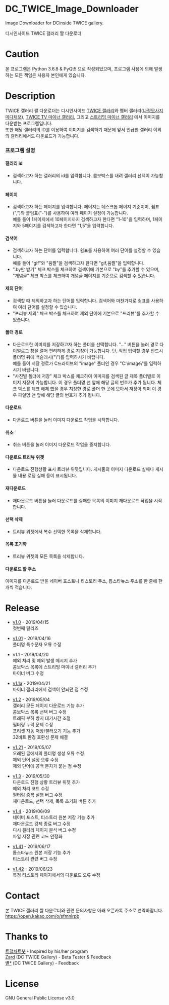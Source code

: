 # DC_TWICE_Image_Downloader
Image Downloader for DCinside TWICE gallery.

디시인사이드 TWICE 갤러리 짤 다운로더

# Caution
본 프로그램은 Python 3.6.8 & PyQt5 으로 작성되었으며, 프로그램 사용에 의해 발생하는 모든 책임은 사용자 본인에게 있습니다.

# Description
TWICE 갤러리 짤 다운로더는 디시인사이드 [TWICE 갤러리](https://gall.dcinside.com/board/lists/?id=twice)와 멤버 갤러리([나](https://gall.dcinside.com/board/lists/?id=nayeone)[정](https://gall.dcinside.com/mgallery/board/lists/?id=jungyeon)[모](https://gall.dcinside.com/mgallery/board/lists/?id=momo)[사](https://gall.dcinside.com/board/lists/?id=sanarang)[지](https://gall.dcinside.com/mgallery/board/lists/?id=jihyo)[미](https://gall.dcinside.com/mgallery/board/lists/?id=twicemina)[다](https://gall.dcinside.com/board/lists/?id=dahyeon)[채](https://gall.dcinside.com/mgallery/board/lists/?id=sonchaeyoung)[쯔](https://gall.dcinside.com/mgallery/board/lists/?id=tzuyu0614)), [TWICE TV 마이너 갤러리](https://gall.dcinside.com/mgallery/board/lists/?id=twicetv), 그리고 [스트리밍 마이너 갤러리](https://gall.dcinside.com/mgallery/board/lists/?id=streaming) 에서 이미지를 다운받는 프로그램입니다.  
또한 해당 갤러리의 ID를 이용하여 이미지를 검색하기 때문에 앞서 언급한 갤러리 이외의 갤러리에서도 다운로드가 가능합니다.

### 프로그램 설명
#### 갤러리 id  
* 검색하고자 하는 갤러리의 id를 입력합니다. 콤보박스를 내려 갤러리 선택이 가능합니다.
  
#### 페이지  
* 검색하고자 하는 페이지를 입력합니다. 페이지는 데스크톱 페이지 기준이며, 쉼표(",")와 붙임표("-")를 사용하여 여러 페이지 설정이 가능합니다.  
예를 들어 1페이지에서 10페이지까지 검색하고자 한다면 "1-10"을 입력하며, 1페이지와 5페이지를 검색하고자 한다면 "1,5"을 입력합니다.

#### 검색어  
* 검색하고자 하는 단어를 입력합니다. 쉼표를 사용하여 여러 단어를 설정할 수 있습니다.  
예를 들어 "gif"와 "움짤"을 검색하고자 한다면 "gif,움짤"을 입력합니다.  
* ".by만 받기" 체크 박스를 체크하여 검색어에 기본으로 "by"를 추가할 수 있으며, "개념글" 체크 박스를 체크하여 개념글 페이지를 기준으로 검색할 수 있습니다.

#### 제외 단어  
* 검색할 때 제외하고자 하는 단어를 입력합니다. 검색어와 마찬가지로 쉼표를 사용하여 여러 단어를 설정할 수 있습니다.  
* "프리뷰 제외" 체크 박스를 체크하여 제외 단어에 기본으로 "프리뷰"를 추가할 수 있습니다.

#### 폴더 경로  
* 다운로드한 이미지를 저장하고자 하는 폴더를 선택합니다. "..." 버튼을 눌러 경로 다이얼로그 창을 열어 편리하게 경로 지정이 가능합니다. 단, 직접 입력할 경우 반드시 폴더명 뒤에 백슬래시("\\")를 입력하시기 바랍니다.  
예를 들어 저장 경로가 C드라이브의 "image" 폴더인 경우 "C:\image\\"를 입력하시기 바랍니다.  
* "사진별 폴더에 저장" 체크 박스를 체크하여 이미지를 검색된 글 제목 폴더별로 이미지 저장이 가능합니다. 이 경우 폴더명 맨 앞에 해당 글의 번호가 추가 됩니다. 체크 박스를 체크 해제 했을 경우 지정한 경로 폴더 한 곳에 모아서 저장이 되며 이 경우 파일명 맨 앞에 해당 글의 번호가 추가 됩니다.

#### 다운로드  
* 다운로드 버튼을 눌러 이미지 다운로드 작업을 시작합니다.

#### 취소  
* 취소 버튼을 눌러 이미지 다운로드 작업을 중지합니다.

#### 다운로드 트리뷰 위젯  
* 다운로드 진행상황 표시 트리뷰 위젯입니다. 게시물의 이미지 다운로드 실패나 게시물 내용 로딩 실패 등이 표시됩니다.

#### 재다운로드  
* 재다운로드 버튼을 눌러 다운로드를 실패한 목록의 이미지 재다운로드 작업을 시작합니다.

#### 선택 삭제  
* 트리뷰 위젯에서 복수 선택한 목록을 삭제합니다.

#### 목록 초기화  
* 트리뷰 위젯의 모든 목록을 삭제합니다.

#### 다운로드 할 주소  
이미지를 다운로드 받을 네이버 포스트나 티스토리 주소, 톱스타뉴스 주소를 한 줄에 한 개씩 적습니다.

# Release
* [v1.0](https://github.com/nadane1708/DC_TWICE_Image_Downloader/releases/tag/v1.0) - 2019/04/15  
첫번째 릴리즈

* [v1.01](https://github.com/nadane1708/DC_TWICE_Image_Downloader/releases/tag/v1.01) - 2019/04/16  
폴더명 특수문자 오류 수정

* v1.1 - 2019/04/20  
예외 처리 및 예외 발생 메시지 추가  
콤보박스 목록에 스트리밍 마이너 갤러리 추가  
마이너 버그 수정  

* [v1.1a](https://github.com/nadane1708/DC_TWICE_Image_Downloader/releases/tag/v1.1a) - 2019/04/21  
마이너 갤러리에서 검색이 안되던 점 수정  

* [v1.2](https://github.com/nadane1708/DC_TWICE_Image_Downloader/releases/tag/v1.2) - 2019/05/04  
갤러리 모든 페이지 다운로드 기능 추가  
콤보박스 목록 선택 버그 수정  
트래픽 부하 방지 대기시간 조절  
필터링 누락 문제 수정  
프리셋 자동 저장/불러오기 기능 추가  
32비트 환경 호환성 문제 해결  

* [v1.21](https://github.com/nadane1708/DC_TWICE_Image_Downloader/releases/tag/v1.21) - 2019/05/07  
오래된 글에서의 폴더명 생성 오류 수정  
제외 단어 설정 오류 수정  
제외 단어에 공백 문자가 붙는 점 수정  

* [v1.3](https://github.com/nadane1708/DC_TWICE_Image_Downloader/releases/tag/v1.3) - 2019/05/30  
다운로드 진행 상황 트리뷰 위젯 추가  
예외 처리 코드 수정  
필터링 중복 실행 버그 수정  
재다운로드, 선택 삭제, 목록 초기화 버튼 추가  

* [v1.4](https://github.com/nadane1708/DC_TWICE_Image_Downloader/releases/tag/v1.4) - 2019/06/09  
네이버 포스트, 티스토리 원본 저장 기능 추가  
재다운로드 강제 종료 버그 수정  
디시 갤러리 페이지 분석 버그 수정  
파일 저장 관련 코드 안정화  

* [v1.41](https://github.com/nadane1708/DC_TWICE_Image_Downloader/releases/tag/v1.41) - 2019/06/17  
톱스타뉴스 원본 저장 기능 추가  
티스토리  관련 버그 수정  

* [v1.42](https://github.com/nadane1708/DC_TWICE_Image_Downloader/releases/tag/v1.42) - 2019/06/23  
특정 티스토리 페이지에서의 다운로드 오류 수정    

# Contact
본 TWICE 갤러리 짤 다운로더와 관련 문의사항은 아래 오픈카톡 주소로 연락바랍니다.  
https://open.kakao.com/o/sfmnlrpb  

# Thanks to
[트갤차트봇](https://gall.dcinside.com/board/view?id=twice&no=3939753) - Inspired by his/her program  
[Zard](https://gallog.dcinside.com/blueaqua1019) (DC TWICE Gallery) - Beta Tester & Feedback  
[별*](https://gallog.dcinside.com/acalffkstlqkf) (DC TWICE Gallery) - Feedback

# License
GNU General Public License v3.0
